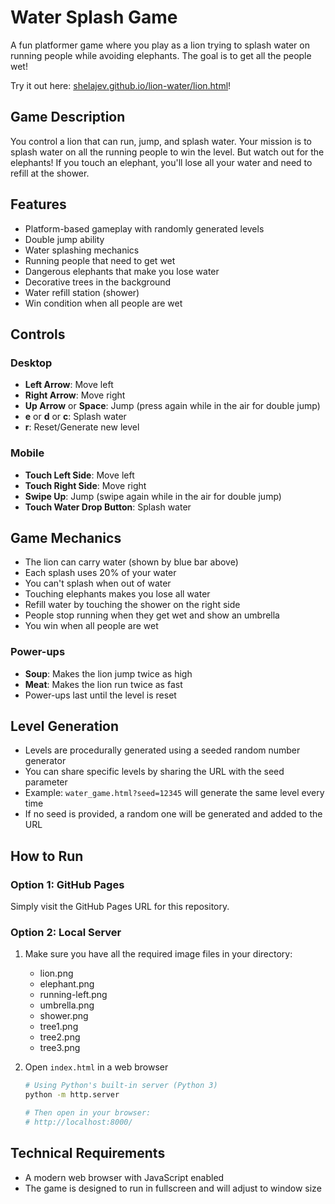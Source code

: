 # Water Splash Game

A fun platformer game where you play as a lion trying to splash water on running people while avoiding elephants. The goal is to get all the people wet!

Try it out here: [shelajev.github.io/lion-water/lion.html](https://shelajev.github.io/lion-water/lion.html)!

## Game Description

You control a lion that can run, jump, and splash water. Your mission is to splash water on all the running people to win the level. But watch out for the elephants! If you touch an elephant, you'll lose all your water and need to refill at the shower.

## Features
- Platform-based gameplay with randomly generated levels
- Double jump ability
- Water splashing mechanics
- Running people that need to get wet
- Dangerous elephants that make you lose water
- Decorative trees in the background
- Water refill station (shower)
- Win condition when all people are wet

## Controls

### Desktop
- **Left Arrow**: Move left
- **Right Arrow**: Move right
- **Up Arrow** or **Space**: Jump (press again while in the air for double jump)
- **e** or **d** or **c**: Splash water
- **r**: Reset/Generate new level

### Mobile
- **Touch Left Side**: Move left
- **Touch Right Side**: Move right
- **Swipe Up**: Jump (swipe again while in the air for double jump)
- **Touch Water Drop Button**: Splash water

## Game Mechanics
- The lion can carry water (shown by blue bar above)
- Each splash uses 20% of your water
- You can't splash when out of water
- Touching elephants makes you lose all water
- Refill water by touching the shower on the right side
- People stop running when they get wet and show an umbrella
- You win when all people are wet

### Power-ups
- **Soup**: Makes the lion jump twice as high
- **Meat**: Makes the lion run twice as fast
- Power-ups last until the level is reset

## Level Generation
- Levels are procedurally generated using a seeded random number generator
- You can share specific levels by sharing the URL with the seed parameter
- Example: `water_game.html?seed=12345` will generate the same level every time
- If no seed is provided, a random one will be generated and added to the URL

## How to Run

### Option 1: GitHub Pages
Simply visit the GitHub Pages URL for this repository.

### Option 2: Local Server
1. Make sure you have all the required image files in your directory:
   - lion.png
   - elephant.png
   - running-left.png
   - umbrella.png
   - shower.png
   - tree1.png
   - tree2.png
   - tree3.png

2. Open `index.html` in a web browser
   ```bash
   # Using Python's built-in server (Python 3)
   python -m http.server

   # Then open in your browser:
   # http://localhost:8000/
   ```

## Technical Requirements
- A modern web browser with JavaScript enabled
- The game is designed to run in fullscreen and will adjust to window size 